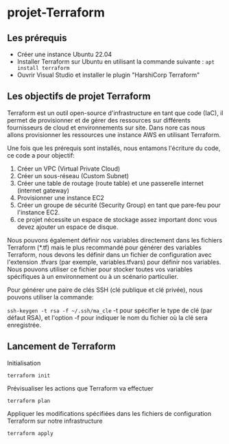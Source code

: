 # projet-Terraform

## Les prérequis

- Créer une instance Ubuntu 22.04
- Installer Terraform sur Ubuntu en utilisant la commande suivante : `apt install terraform` 
- Ouvrir Visual Studio et installer le plugin "HarshiCorp Terraform"

## Les objectifs de projet Terraform

Terraform est un outil open-source d'infrastructure en tant que code (IaC), il permet de provisionner et de gérer des ressources sur différents fournisseurs de cloud et environnements sur site.
Dans nore cas nous allons provisionner les ressources une instance AWS en utilisant Terraform.

Une fois que les prérequis sont installés, nous entamons l'écriture du code, ce code a pour objectif:

 1) Créer un VPC (Virtual Private Cloud)
 2) Créer un sous-réseau (Custom Subnet)
 3) Créer une table de routage (route table) et une passerelle internet (internet gateway)
 4) Provisionner une instance EC2
 5) Créer un groupe de sécurité (Security Group) en tant que pare-feu pour l'instance EC2.
 6) ce projet nécessite un espace de stockage assez important donc vous devez ajouter un espace de disque.
 

 Nous pouvons également définir nos variables directement dans les fichiers Terraform (*.tf) mais le plus recommandé pour générer des variables Terraform, nous devons les définir dans un fichier de configuration avec l'extension .tfvars (par exemple, variables.tfvars) pour définir nos variables. Nous pouvons utiliser ce fichier pour stocker toutes vos variables spécifiques à un  environnement ou à un scénario particulier.


 Pour générer une paire de clés SSH (clé publique et clé privée), nous pouvons utiliser la commande: 

`ssh-keygen -t rsa -f ~/.ssh/ma_cle`  -t pour spécifier le type de clé (par défaut RSA), et l'option -f pour indiquer le nom du fichier où la clé sera enregistrée.


## Lancement de Terraform

 Initialisation

 `terraform init`

 Prévisualiser les actions que Terraform va effectuer

 `terraform plan`

  Appliquer les modifications spécifiées dans les fichiers de configuration Terraform sur notre infrastructure

 `terraform apply`
